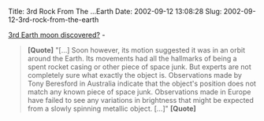 Title: 3rd Rock From The ...Earth
Date: 2002-09-12 13:08:28
Slug: 2002-09-12-3rd-rock-from-the-earth


[3rd Earth moon discovered?][1] -

> **[Quote]** "[…] Soon however, its motion suggested it was in an orbit
around the Earth. Its movements had all the hallmarks of being a spent rocket
casing or other piece of space junk. But experts are not completely sure what
exactly the object is. Observations made by Tony Beresford in Australia
indicate that the object's position does not match any known piece of space
junk. Observations made in Europe have failed to see any variations in
brightness that might be expected from a slowly spinning metallic object. […]"
**[Quote]**

   [1]: http://news.bbc.co.uk/2/hi/science/nature/2251386.stm
